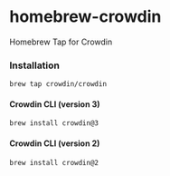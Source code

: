 # homebrew-crowdin
Homebrew Tap for Crowdin

### Installation

```
brew tap crowdin/crowdin
```

#### Crowdin CLI (version 3)
```
brew install crowdin@3
```

#### Crowdin CLI (version 2)
```
brew install crowdin@2
```
